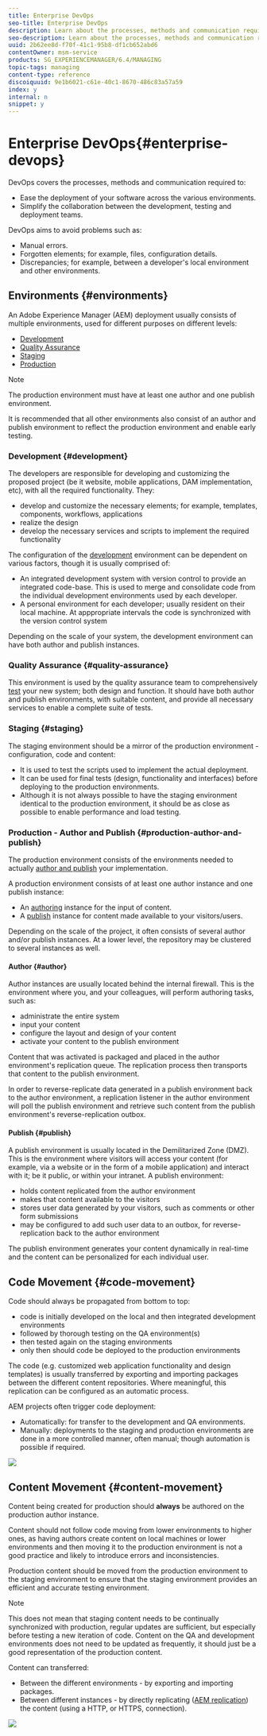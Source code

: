 ```yaml
---
title: Enterprise DevOps
seo-title: Enterprise DevOps
description: Learn about the processes, methods and communication required to ease deployment and simplify collaboration.
seo-description: Learn about the processes, methods and communication required to ease deployment and simplify collaboration.
uuid: 2b62ee8d-f70f-41c1-95b8-df1cb652abd6
contentOwner: msm-service
products: SG_EXPERIENCEMANAGER/6.4/MANAGING
topic-tags: managing
content-type: reference
discoiquuid: 9e1b6021-c61e-40c1-8670-486c83a57a59
index: y
internal: n
snippet: y
---
```


# Enterprise DevOps{#enterprise-devops}

DevOps covers the processes, methods and communication required to:

* Ease the deployment of your software across the various environments.
* Simplify the collaboration between the development, testing and deployment teams.

DevOps aims to avoid problems such as:

* Manual errors.
* Forgotten elements; for example, files, configuration details. 
* Discrepancies; for example, between a developer's local environment and other environments.

## Environments {#environments}

An Adobe Experience Manager (AEM) deployment usually consists of multiple environments, used for different purposes on different levels:

* [Development](#development)
* [Quality Assurance](#qualityassurance) 
* [Staging](#staging)
* [Production](#productionauthorandpublish)

>[!NOTE]
>
>The production environment must have at least one author and one publish environment. 
>
>It is recommended that all other environments also consist of an author and publish environment to reflect the production environment and enable early testing.

### Development {#development}

The developers are responsible for developing and customizing the proposed project (be it website, mobile applications, DAM implementation, etc), with all the required functionality. They:

* develop and customize the necessary elements; for example, templates, components, workflows, applications
* realize the design 
* develop the necessary services and scripts to implement the required functionality

The configuration of the [development](../../sites/developing/using/best-practices.md) environment can be dependent on various factors, though it is usually comprised of:

* An integrated development system with version control to provide an integrated code-base. This is used to merge and consolidate code from the individual development environments used by each developer. 
* A personal environment for each developer; usually resident on their local machine. At apppropriate intervals the code is synchronized with the version control system

Depending on the scale of your system, the development environment can have both author and publish instances.

### Quality Assurance {#quality-assurance}

This environment is used by the quality assurance team to comprehensively [test](/sites/developing/using/test) your new system; both design and function. It should have both author and publish environments, with suitable content, and provide all necessary services to enable a complete suite of tests.

### Staging {#staging}

The staging environment should be a mirror of the production environment - configuration, code and content:

* It is used to test the scripts used to implement the actual deployment.
* It can be used for final tests (design, functionality and interfaces) before deploying to the production environments. 
* Although it is not always possible to have the staging environment identical to the production environment, it should be as close as possible to enable performance and load testing.

<!--
Comment Type: remark
Last Modified By: unknown unknown (ims-author-57F1056A4CD116590A746C15@AdobeID)
Last Modified Date: 2017-11-30T05:46:41.720-0500
<p>The John Lewis document states "Staging is generally used to create content outside of production in lieu of a “launch”. "</p>
<p>Include something similar here? Conflicts with the diagrams provided.</p>
-->

<!--
Comment Type: remark
Last Modified By: unknown unknown (ims-author-57F1056A4CD116590A746C15@AdobeID)
Last Modified Date: 2017-11-30T05:46:41.732-0500
<p>see <a href="http://archive.corp.adobe.com/discussion-groups/content/lists/adobe-tech/2016-06/2016-06-16_Authoring_and_software_engineering_workflows_in_enterprise_AEM_deployments_Giovanni_Sarbia.html/1#mail_1">http://archive.corp.adobe.com/discussion-groups/content/lists/adobe-tech/2016-06/2016-06-16_Authoring_and_software_engineering_workflows_in_enterprise_AEM_deployments_Giovanni_Sarbia.html/1#mail_1</a></p>
<p>"guidelines should be provided on how to select an appropriate subset of content to ensure that any test in staging is still relevant"</p>
<ul>
<li>how?</li>
</ul>
-->

### Production - Author and Publish {#production-author-and-publish}

The production environment consists of the environments needed to actually [author and publish](../../sites/authoring/using/author.md#conceptofauthoringandpublishing) your implementation.

A production environment consists of at least one author instance and one publish instance:

* An [authoring](#author) instance for the input of content.
* A [publish](#publish) instance for content made available to your visitors/users.

Depending on the scale of the project, it often consists of several author and/or publish instances. At a lower level, the repository may be clustered to several instances as well.

#### Author {#author}

Author instances are usually located behind the internal firewall. This is the environment where you, and your colleagues, will perform authoring tasks, such as:

* administrate the entire system
* input your content
* configure the layout and design of your content
* activate your content to the publish environment

Content that was activated is packaged and placed in the author environment's replication queue. The replication process then transports that content to the publish environment.

In order to reverse-replicate data generated in a publish environment back to the author environment, a replication listener in the author environment will poll the publish environment and retrieve such content from the publish environment's reverse-replication outbox.

#### Publish {#publish}

A publish environment is usually located in the Demilitarized Zone (DMZ). This is the environment where visitors will access your content (for example, via a website or in the form of a mobile application) and interact with it; be it public, or within your intranet. A publish environment:

* holds content replicated from the author environment
* makes that content available to the visitors
* stores user data generated by your visitors, such as comments or other form submissions
* may be configured to add such user data to an outbox, for reverse-replication back to the author environment

The publish environment generates your content dynamically in real-time and the content can be personalized for each individual user.

## Code Movement {#code-movement}

Code should always be propagated from bottom to top:

* code is initially developed on the local and then integrated development environments
* followed by thorough testing on the QA environment(s)
* then tested again on the staging environments
* only then should code be deployed to the production environments

The code (e.g. customized web application functionality and design templates) is usually transferred by exporting and importing packages between the different content repositories. Where meaningful, this replication can be configured as an automatic process.

AEM projects often trigger code deployment:

* Automatically: for transfer to the development and QA environments. 
* Manually: deployments to the staging and production environments are done in a more controlled manner, often manual; though automation is possible if required.

![](assets/chlimage_1.png) 

## Content Movement {#content-movement}

Content being created for production should **always** be authored on the production author instance.

Content should not follow code moving from lower environments to higher ones, as having authors create content on local machines or lower environments and then moving it to the production environment is not a good practice and likely to introduce errors and inconsistencies.

Production content should be moved from the production environment to the staging environment to ensure that the staging environment provides an efficient and accurate testing environment.

>[!NOTE]
>
>This does not mean that staging content needs to be continually synchronized with production, regular updates are sufficient, but especially before testing a new iteration of code. Content on the QA and development environments does not need to be updated as frequently, it should just be a good representation of the production content.

Content can transferred:

* Between the different environments - by exporting and importing packages. 
* Between different instances - by directly replicating ([AEM replication](../../sites/deploying/using/replication.md)) the content (using a HTTP, or HTTPS, connection).

![](assets/chlimage_1-1.png)

